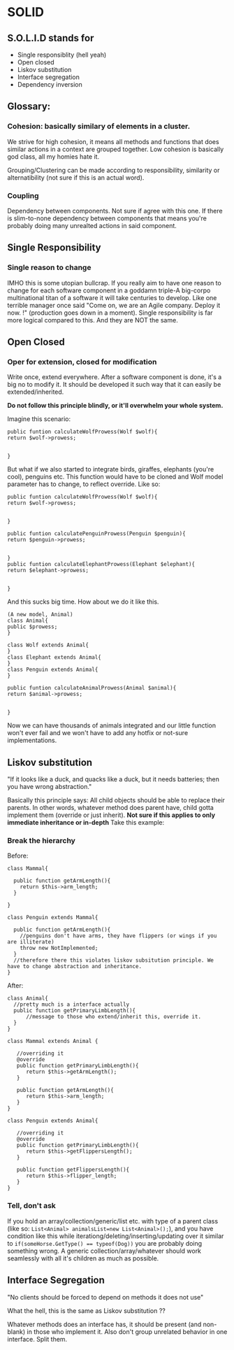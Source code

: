 # SOLID

## S.O.L.I.D stands for
- Single responsiblity (hell yeah)
- Open closed
- Liskov substitution
- Interface segregation
- Dependency inversion


## Glossary:

### Cohesion: basically similary of elements in a cluster.
We strive for high cohesion, it means all methods and functions that does similar actions in a context are grouped together. Low cohesion is basically god class, all my homies hate it.

Grouping/Clustering can be made according to responsibility, similarity or alternatibility (not sure if this is an actual word).

### Coupling
Dependency between components. Not sure if agree with this one. If there is slim-to-none dependency between components that means you're probably doing many unrealted actions in said component.




## Single Responsibility

### Single reason to change
IMHO this is some utopian bullcrap. If you really aim to have one reason to change for each software component in a goddamn triple-A big-corpo multinational titan of a software it will take centuries to develop. Like one terrible manager once said "Come on, we are an Agile company. Deploy it now. !" (production goes down in a moment). Single responsibility is far more logical compared to this. And they are NOT the same.

## Open Closed

### Oper for extension, closed for modification
Write once, extend everywhere. After a software component is done, it's a big no to modify it. It should be developed it such way that it can easily be extended/inherited. 

**Do not follow this principle blindly, or it'll overwhelm your whole system.**

Imagine this scenario:

```
public funtion calculateWolfProwess(Wolf $wolf){
return $wolf->prowess;
  
  
}
```
But what if we also started to integrate birds, giraffes, elephants (you're cool), penguins etc. This function would have to be cloned and Wolf model parameter has to change, to reflect override. Like so:
```
public funtion calculateWolfProwess(Wolf $wolf){
return $wolf->prowess;
  
  
}

public funtion calculatePenguinProwess(Penguin $penguin){
return $penguin->prowess;
  
  
}
public funtion calculateElephantProwess(Elephant $elephant){
return $elephant->prowess;
  
  
}

```

And this sucks big time. How about we do it like this.

```
(A new model, Animal)
class Animal{
public $prowess;
}

class Wolf extends Animal{
}
class Elephant extends Animal{
}
class Penguin extends Animal{
}

public funtion calculateAnimalProwess(Animal $animal){
return $animal->prowess;
  
  
}
```

Now we can have thousands of animals integrated and our little function won't ever fail and we won't have to add any hotfix or not-sure implementations.



## Liskov substitution

"If it looks like a duck, and quacks like a duck, but it needs batteries; then you have wrong abstraction."

Basically this principle says: All child objects should be able to replace their parents. In other words, whatever method does parent have, child gotta implement them (override or just inherit). **Not sure if this applies to only immediate inheritance or in-depth** Take this example:

### Break the hierarchy

Before:
```
class Mammal{

  public function getArmLength(){
    return $this->arm_length;
  }

}
```

```
class Penguin extends Mammal{

  public function getArmLength(){
    //penguins don't have arms, they have flippers (or wings if you are illiterate)
    throw new NotImplemented;
  }
  //therefore there this violates liskov subsitution principle. We have to change abstraction and inheritance.
}
```

After:

```
class Animal{
  //pretty much is a interface actually
  public function getPrimaryLimbLength(){
      //message to those who extend/inherit this, override it.
  }
}
```

``` 
class Mammal extends Animal {
   
   //overriding it
   @override
   public function getPrimaryLimbLength(){
      return $this->getArmLength();
   }
    
   public function getArmLength(){
      return $this->arm_length;
   }
}
```

```
class Penguin extends Animal{
   
   //overriding it
   @override
   public function getPrimaryLimbLength(){
      return $this->getFlippersLength();
   }
    
   public function getFlippersLength(){
      return $this->flipper_length;
   }
}
```

### Tell, don't ask

If you hold an array/collection/generic/list etc. with type of a parent class (like so: ```List<Animal> animalsList=new List<Animal>();```), and you have condition like this while iterationg/deleting/inserting/updating over it similar to ```if(someHorse.GetType() == typeof(Dog))``` you are probably doing something wrong. A generic collection/array/whatever should work seamlessly with all it's children as much as possible.


## Interface Segregation

"No clients should be forced to depend on methods it does not use"

What the hell, this is the same as Liskov substitution ??

Whatever methods does an interface has, it should be present (and non-blank) in those who implement it. Also don't group unrelated behavior in one interface. Split them.

